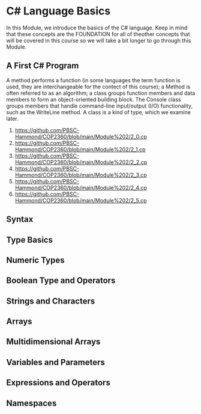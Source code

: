 # C# Language Basics


In this Module, we introduce the basics of the C# language. Keep in mind that these concepts are the FOUNDATION for all of theother concepts that will be covered in this course so we will take a bit longer to go through this Module.

## A First C# Program

  A method performs a function (in some languages the term function is used, they are interchangeable for the contect of this course); a Method is often referred to as an algorithm;  a class groups function members and data members to form an object-oriented building block. The Console class groups members that handle command-line input/output (I/O) functionality, such as the WriteLine method. A class is a kind of type, which we examine later.

  1. https://github.com/PBSC-Hammond/COP2360/blob/main/Module%202/2_0.cp
  2. https://github.com/PBSC-Hammond/COP2360/blob/main/Module%202/2_1.cp
  3. https://github.com/PBSC-Hammond/COP2360/blob/main/Module%202/2_2.cp
  4. https://github.com/PBSC-Hammond/COP2360/blob/main/Module%202/2_3.cp
  5. https://github.com/PBSC-Hammond/COP2360/blob/main/Module%202/2_4.cp
  6. https://github.com/PBSC-Hammond/COP2360/blob/main/Module%202/2_5.cp
## Syntax
## Type Basics
## Numeric Types
## Boolean Type and Operators
## Strings and Characters
## Arrays
## Multidimensional Arrays
## Variables and Parameters
## Expressions and Operators
## Namespaces

